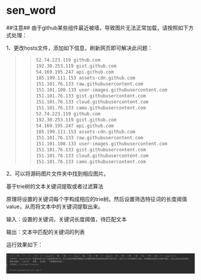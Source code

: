 # sen_word

##注意##
由于github某些组件最近被墙，导致图片无法正常加载，请按照如下方式处理：

1、更改hosts文件，添加如下信息，刷新网页即可解决此问题：

>> ```
>> 52.74.223.119 github.com
>> 192.30.253.119 gist.github.com
>> 54.169.195.247 api.github.com
>> 185.199.111.153 assets-cdn.github.com
>> 151.101.76.133 raw.githubusercontent.com
>> 151.101.108.133 user-images.githubusercontent.com
>> 151.101.76.133 gist.githubusercontent.com
>> 151.101.76.133 cloud.githubusercontent.com
>> 151.101.76.133 camo.githubusercontent.com
>> 52.74.223.119 github.com
>> 192.30.253.119 gist.github.com
>> 54.169.195.247 api.github.com
>> 185.199.111.153 assets-cdn.github.com
>> 151.101.76.133 raw.githubusercontent.com
>> 151.101.108.133 user-images.githubusercontent.com
>> 151.101.76.133 gist.githubusercontent.com
>> 151.101.76.133 cloud.githubusercontent.com
>> 151.101.76.133 camo.githubusercontent.com
>> ```

2、可以将源码图片文件夹中找到相应图片。

基于trie树的文本关键词提取或者过滤算法

原理将设置的关键词每个字构成相应的trie树。然后设置筛选特征词的长度阈值value，从而将文本中的关键词提取出来。

输入：设置的关键词，关键词长度阈值，待匹配文本

输出：文本中匹配的关键词的列表

运行效果如下：

![图1 demo](https://github.com/yanhan19940405/sen_word/blob/master/image/demo.png)
